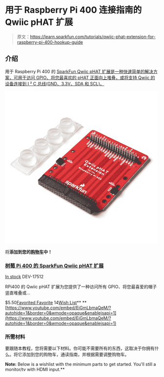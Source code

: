 # 用于 Raspberry Pi 400 连接指南的 Qwiic pHAT 扩展

> 原文：<https://learn.sparkfun.com/tutorials/qwiic-phat-extension-for-raspberry-pi-400-hookup-guide>

## 介绍

用于 Raspberry Pi 400 的 [SparkFun Qwiic pHAT 扩展是一种快速简单的解决方案，可用于访问 GPIO、将您最喜欢的 pHAT 正面向上堆叠，或将支持 Qwiic 的设备连接到 I ² C 总线(GND、3.3V、SDA 和 SCL)。](https://www.sparkfun.com/products/17512)

[![SparkFun Qwiic pHAT Extension for Raspberry Pi 400](img/d542e831b0fc35a54d150ccb5b6ca915.png)](https://www.sparkfun.com/products/17512) 

将**添加到您的[购物车](https://www.sparkfun.com/cart)中！**

### [树莓 Pi 400 的 SparkFun Qwiic pHAT 扩展](https://www.sparkfun.com/products/17512)

[In stock](https://learn.sparkfun.com/static/bubbles/ "in stock") DEV-17512

RPi400 的 Qwiic pHAT 扩展为您提供了一种访问所有 GPIO、将您最喜爱的帽子竖直堆叠或…

$5.50[Favorited Favorite](# "Add to favorites") 14[Wish List](# "Add to wish list")** **[https://www.youtube.com/embed/EjGmLbmaQeM/?autohide=1&border=0&wmode=opaque&enablejsapi=1](https://www.youtube.com/embed/EjGmLbmaQeM/?autohide=1&border=0&wmode=opaque&enablejsapi=1)

### 所需材料

要跟随本教程，您将需要以下材料。你可能不需要所有的东西，这取决于你拥有什么。将它添加到您的购物车，通读指南，并根据需要调整购物车。

**Note:** Below is a wishlist with the minimum parts to get started. You'll still a monitor/tv with HDMI input.**